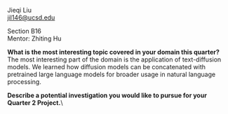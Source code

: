 Jieqi Liu \
jil146@ucsd.edu

Section B16\
Mentor: Zhiting Hu

**What is the most interesting topic covered in your domain this quarter?** \
The most interesting part of the domain is the application of text-diffusion models. We learned how diffusion models can be concatenated with pretrained large language models for broader usage in natural language processing.

**Describe a potential investigation you would like to pursue for your Quarter 2 Project.**\

